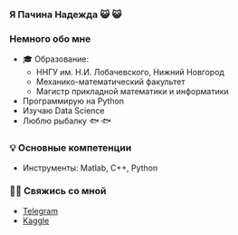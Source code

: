 ### Я Пачина Надежда 😺 😺

### Немного обо мне
* 🎓 Образование:
  - ННГУ им. Н.И. Лобачевского, Нижний Новгород
  - Механико-математический факультет
  - Магистр прикладной математики и информатики
* Программирую на Python
* Изучаю Data Science  
* Люблю рыбалку 🐟 🐟

### 💡 Основные компетенции 
- Инструменты: Matlab, C++, Python

### 🙌🏻 Свяжись со мной
- [Telegram](@NadezdaPachina)
- [Kaggle]()
